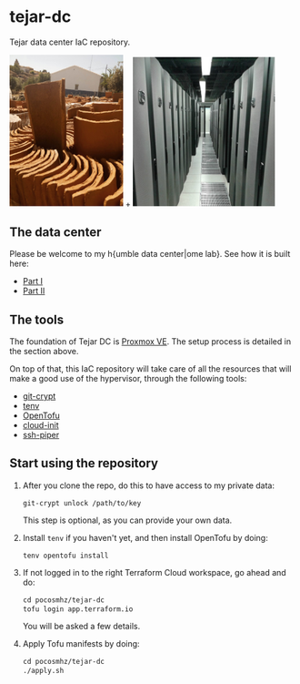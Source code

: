 # tejar-dc
Tejar data center IaC repository.

<img src="tejas-cocidas.jpg" title="Tejar" alt="Get to know Tejar Artesano Horcajo at https://redmaestros.com/maestros-cat/tejar-artesano-horcajo/" width="200"> + <img src="datacenter.jpg" title="Datacenter" alt="Long, long time ago, in a galaxy far, far away... https://www.acens.com" width="250">

## The data center

Please be welcome to my h{umble data center|ome lab}. See how it is built here:
- [Part I](https://manuelmc.pocosmhz.org/2025/04/13/proxmox-home-cluster-i.html)
- [Part II](https://manuelmc.pocosmhz.org/2025/04/15/proxmox-home-cluster-ii.html)

## The tools
The foundation of Tejar DC is [Proxmox VE](https://www.proxmox.com/en/). The setup process is detailed in the section above.

On top of that, this IaC repository will take care of all the resources that will make a good use of the hypervisor, through the following tools:

- [git-crypt](https://github.com/AGWA/git-crypt)
- [tenv](https://tofuutils.github.io/tenv/)
- [OpenTofu](https://opentofu.org/)
- [cloud-init](https://cloud-init.io/)
- [ssh-piper](https://github.com/tg123/sshpiper)

## Start using the repository
1. After you clone the repo, do this to have access to my private data:
    ```Shell
    git-crypt unlock /path/to/key
    ```

    This step is optional, as you can provide your own data.

2. Install `tenv` if you haven't yet, and then install OpenTofu by doing:
    ```Shell
    tenv opentofu install
    ```
3. If not logged in to the right Terraform Cloud workspace, go ahead and do:
    ```Shell
    cd pocosmhz/tejar-dc
    tofu login app.terraform.io
    ```
    You will be asked a few details.
4. Apply Tofu manifests by doing:
    ```Shell
    cd pocosmhz/tejar-dc
    ./apply.sh
    ```
